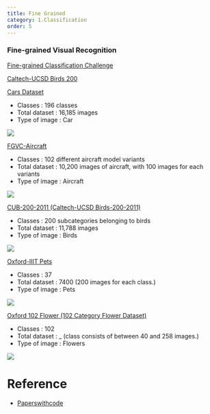 ```yaml
---
title: Fine Grained
category: 1.Classification
order: 5
---
```


### Fine-grained Visual Recognition

[Fine-grained Classification Challenge](https://sites.google.com/site/fgcomp2013/)

[Caltech-UCSD Birds 200](http://www.vision.caltech.edu/visipedia/CUB-200.html)


[Cars Dataset](https://ai.stanford.edu/~jkrause/cars/car_dataset.html)
- Classes : 196 classes 
- Total dataset : 16,185 images
- Type of image :  Car


<img class="zoom" src="https://ai.stanford.edu/~jkrause/cars/car7.jpg" >


[FGVC-Aircraft](https://arxiv.org/abs/1306.5151)
- Classes : 102 different aircraft model variants
- Total dataset : 10,200 images of aircraft, with 100 images for each variants
- Type of image : Aircraft

<img class="zoom" src="https://production-media.paperswithcode.com/datasets/FGVC-Aircraft-0000003405-c35d29b7.jpg" >





[CUB-200-2011 (Caltech-UCSD Birds-200-2011)](http://www.vision.caltech.edu/datasets/cub_200_2011/)
- Classes : 200 subcategories belonging to birds
- Total dataset : 11,788 images
- Type of image : Birds

<img class="zoom" src="https://production-media.paperswithcode.com/datasets/CUB-200-2011-0000000109-6e01ce73_vMleyYb.jpeg" >



[Oxford-IIIT Pets](https://www.robots.ox.ac.uk/~vgg/data/pets/)
- Classes : 37
- Total dataset : 7400 (200 images for each class.)
- Type of image : Pets

<img class="zoom" src="https://www.robots.ox.ac.uk/~vgg/data/pets/pet_annotations.jpg" >



[Oxford 102 Flower (102 Category Flower Dataset)](https://www.robots.ox.ac.uk/~vgg/data/flowers/102/)
- Classes : 102
- Total dataset : _ (class consists of between 40 and 258 images.)
- Type of image : Flowers

<img class="zoom" src="https://production-media.paperswithcode.com/datasets/flowers.jpg" >





# Reference
* [Paperswithcode](https://paperswithcode.com/task/fine-grained-image-classification)